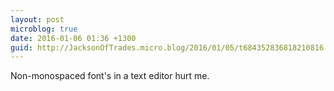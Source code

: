 ```yaml
---
layout: post
microblog: true
date: 2016-01-06 01:36 +1300
guid: http://JacksonOfTrades.micro.blog/2016/01/05/t684352836818210816.html
---
```

Non-monospaced font's in a text editor hurt me.
